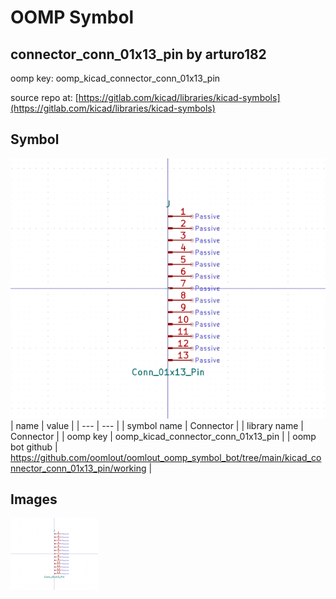 # OOMP Symbol  
## connector_conn_01x13_pin  by arturo182  
  
oomp key: oomp_kicad_connector_conn_01x13_pin  
  
source repo at: [https://gitlab.com/kicad/libraries/kicad-symbols](https://gitlab.com/kicad/libraries/kicad-symbols)  
## Symbol  
  
[![working.png](working_600.png)](working.png)  
| name | value | 
| --- | --- | 
| symbol name | Connector | 
| library name | Connector | 
| oomp key | oomp_kicad_connector_conn_01x13_pin | 
| oomp bot github | https://github.com/oomlout/oomlout_oomp_symbol_bot/tree/main/kicad_connector_conn_01x13_pin/working | 
## Images  
  
[![working.png](working_140.png)](working.png)  
